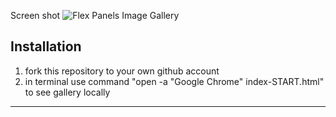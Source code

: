 Screen shot
![Flex Panels Image Gallery](galleryScreenShotd.png)


## Installation

1. fork this repository to your own github account
2. in terminal use command "open -a "Google Chrome" index-START.html" to see gallery locally
---